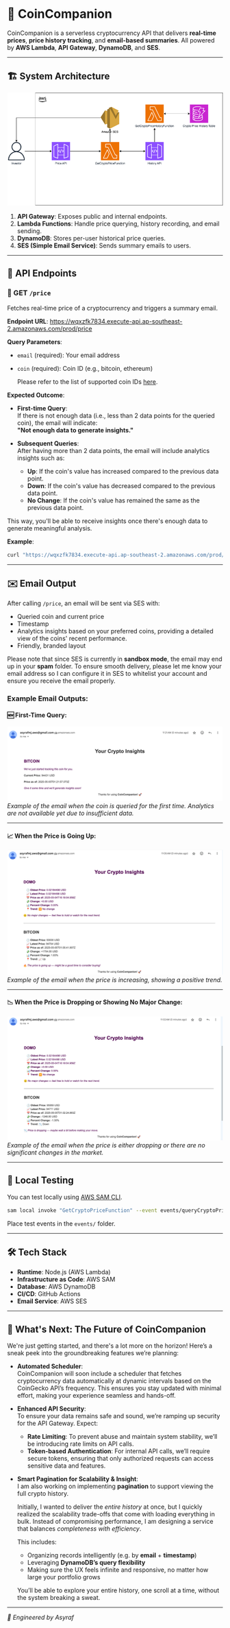 # 🚀 CoinCompanion

CoinCompanion is a serverless cryptocurrency API that delivers **real-time prices**, **price history tracking**, and **email-based summaries**. All powered by **AWS Lambda**, **API Gateway**, **DynamoDB**, and **SES**.

---

## 🏗️ System Architecture

![CoinCompanion Architecture Diagram](./docs/coincompanion_architecture_diagram.png)

1. **API Gateway**: Exposes public and internal endpoints.
2. **Lambda Functions**: Handle price querying, history recording, and email sending.
3. **DynamoDB**: Stores per-user historical price queries.
4. **SES (Simple Email Service)**: Sends summary emails to users.

---

## 📡 API Endpoints

### 🔹 GET `/price`

Fetches real-time price of a cryptocurrency and triggers a summary email.

**Endpoint URL**:
https://wqxzfk7834.execute-api.ap-southeast-2.amazonaws.com/prod/price

**Query Parameters**:

- `email` (required): Your email address
- `coin` (required): Coin ID (e.g., bitcoin, ethereum)

  Please refer to the list of supported coin IDs [here](https://github.com/asyrafjamil/coincompanion/blob/main/functions/query-crypto-price/coins.json).

**Expected Outcome**:

- **First-time Query**:  
  If there is not enough data (i.e., less than 2 data points for the queried coin), the email will indicate:  
  **"Not enough data to generate insights."**

- **Subsequent Queries**:  
  After having more than 2 data points, the email will include analytics insights such as:
  - **Up**: If the coin's value has increased compared to the previous data point.
  - **Down**: If the coin's value has decreased compared to the previous data point.
  - **No Change**: If the coin's value has remained the same as the previous data point.

This way, you'll be able to receive insights once there's enough data to generate meaningful analysis.

**Example**:

```bash
curl "https://wqxzfk7834.execute-api.ap-southeast-2.amazonaws.com/prod/price?email=asyraf@example.com&coin=bitcoin"
```

---

## ✉️ Email Output

After calling `/price`, an email will be sent via SES with:

- Queried coin and current price
- Timestamp
- Analytics insights based on your preferred coins, providing a detailed view of the coins' recent performance.
- Friendly, branded layout

Please note that since SES is currently in **sandbox mode**, the email may end up in your **spam** folder. To ensure smooth delivery, please let me know your email address so I can configure it in SES to whitelist your account and ensure you receive the email properly.

### Example Email Outputs:

#### 🆕 First-Time Query:

![Email Output Sample](./docs/email_output_first_query.png)  
_Example of the email when the coin is queried for the first time. Analytics are not available yet due to insufficient data._

---

#### 📈 When the Price is Going Up:

![Email Output Sample](./docs/email_output_price_up.png)  
_Example of the email when the price is increasing, showing a positive trend._

---

#### 📉 When the Price is Dropping or Showing No Major Change:

![Email Output Sample](./docs/email_output_down_no_change.png)  
_Example of the email when the price is either dropping or there are no significant changes in the market._

---

## 🧪 Local Testing

You can test locally using [AWS SAM CLI](https://docs.aws.amazon.com/serverless-application-model/latest/developerguide/serverless-sam-cli.html).

```bash
sam local invoke "GetCryptoPriceFunction" --event events/queryCryptoPriceSample.json
```

Place test events in the `events/` folder.

---

## 🛠️ Tech Stack

- **Runtime**: Node.js (AWS Lambda)
- **Infrastructure as Code**: AWS SAM
- **Database**: AWS DynamoDB
- **CI/CD**: GitHub Actions
- **Email Service**: AWS SES

---

## 🚀 What's Next: The Future of CoinCompanion

We're just getting started, and there's a lot more on the horizon! Here’s a sneak peek into the groundbreaking features we’re planning:

- **Automated Scheduler**:  
  CoinCompanion will soon include a scheduler that fetches cryptocurrency data automatically at dynamic intervals based on the CoinGecko API’s frequency. This ensures you stay updated with minimal effort, making your experience seamless and hands-off.

- **Enhanced API Security**:  
   To ensure your data remains safe and sound, we’re ramping up security for the API Gateway. Expect:

  - **Rate Limiting**: To prevent abuse and maintain system stability, we’ll be introducing rate limits on API calls.
  - **Token-based Authentication**: For internal API calls, we’ll require secure tokens, ensuring that only authorized requests can access sensitive data and features.

- **Smart Pagination for Scalability & Insight**:  
  I am also working on implementing **pagination** to support viewing the full crypto history.

  Initially, I wanted to deliver the _entire history_ at once, but I quickly realized the scalability trade-offs that come with loading everything in bulk. Instead of compromising performance, I am designing a service that balances _completeness with efficiency_.

  This includes:

  - Organizing records intelligently (e.g. by **email** + **timestamp**)
  - Leveraging **DynamoDB’s query flexibility**
  - Making sure the UX feels infinite and responsive, no matter how large your portfolio grows

  You’ll be able to explore your entire history, one scroll at a time, without the system breaking a sweat.

---

_🧠 Engineered by Asyraf_
